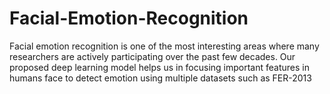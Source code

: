 # Facial-Emotion-Recognition
Facial emotion recognition is one of the most interesting areas where many researchers are actively participating over the past few decades. Our proposed deep learning model helps us in focusing important features in humans face to detect emotion using multiple datasets such as  FER-2013
